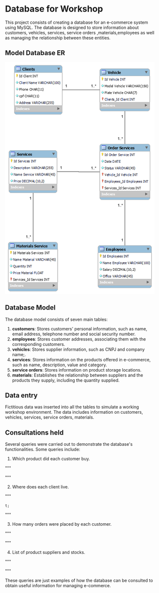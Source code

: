 # Database for Workshop

This project consists of creating a database for an e-commerce system using MySQL. The database is designed to store information about customers, vehicles, services, service orders
,materials,employees as well as managing the relationship between these entities.

## Model Database ER
<img src="workshop.png" alt="relational database schema">

## Database Model
The database model consists of seven main tables:

1. **customers**: Stores customers' personal information, such as name, email address, telephone number and social security number.
2. **employees**: Stores customer addresses, associating them with the corresponding customers.
3. **vehicles**: Stores supplier information, such as CNPJ and company name;.
4. **services**: Stores information on the products offered in e-commerce, such as name, description, value and category.
5. **service orders**: Stores information on product storage locations.
6. **materials**: Establishes the relationship between suppliers and the products they supply, including the quantity supplied.

## Data entry

Fictitious data was inserted into all the tables to simulate a working workshop environment. The data includes information on customers, vehicles, services, service orders, materials.

## Consultations held

Several queries were carried out to demonstrate the database's functionalities. Some queries include:

1. Which product did each customer buy.

"""

   

"""

2. Where does each client live.

"""

    t;

"""

3. How many orders were placed by each customer.


"""

    
    
"""

4. List of product suppliers and stocks.

"""

   
"""

These queries are just examples of how the database can be consulted to obtain useful information for managing e-commerce.




